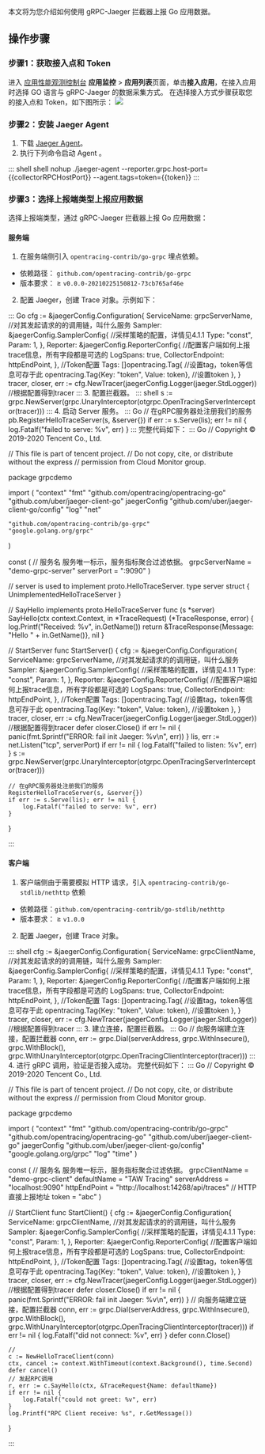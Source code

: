 本文将为您介绍如何使用 gRPC-Jaeger 拦截器上报 Go 应用数据。

## 操作步骤

### 步骤1：获取接入点和 Token

进入 [应用性能观测控制台](https://console.cloud.tencent.com/apm) **应用监控** > **应用列表**页面，单击**接入应用**，在接入应用时选择 GO 语言与 gRPC-Jaeger 的数据采集方式。
在选择接入方式步骤获取您的接入点和 Token，如下图所示：
![](https://main.qcloudimg.com/raw/d7d94913947d31edf70e85c6462c6bac.png)

### 步骤2：安装 Jaeger Agent

1. 下载 [Jaeger Agent](https://github.com/jaegertracing/jaeger/releases/tag/v1.22.0)。
2. 执行下列命令启动 Agent 。
<dx-codeblock>
:::  shell
 shell nohup ./jaeger-agent --reporter.grpc.host-port={{collectorRPCHostPort}} --agent.tags=token={{token}}
:::
</dx-codeblock>

### 步骤3：选择上报端类型上报应用数据
选择上报端类型，通过  gRPC-Jaeger 拦截器上报 Go 应用数据：
#### 服务端
1. 在服务端侧引入 `opentracing-contrib/go-grpc` 埋点依赖。
 - 依赖路径： `github.com/opentracing-contrib/go-grpc`
 - 版本要求： ≥ `v0.0.0-20210225150812-73cb765af46e`
2. 配置 Jaeger，创建 Trace 对象。示例如下：
<dx-codeblock>
:::  Go
cfg := &jaegerConfig.Configuration{
  ServiceName: grpcServerName, //对其发起请求的的调用链，叫什么服务
  Sampler: &jaegerConfig.SamplerConfig{ //采样策略的配置，详情见4.1.1
    Type:  "const",
    Param: 1,
  },
  Reporter: &jaegerConfig.ReporterConfig{ //配置客户端如何上报trace信息，所有字段都是可选的
    LogSpans:          true,
    CollectorEndpoint: httpEndPoint,
  },
  //Token配置
  Tags:        []opentracing.Tag{ //设置tag，token等信息可存于此
    opentracing.Tag{Key: "token", Value: token}, //设置token
  },
}
tracer, closer, err := cfg.NewTracer(jaegerConfig.Logger(jaeger.StdLogger)) //根据配置得到tracer
:::
</dx-codeblock>
3. 配置拦截器。
<dx-codeblock>
:::  shell
s := grpc.NewServer(grpc.UnaryInterceptor(otgrpc.OpenTracingServerInterceptor(tracer)))
:::
</dx-codeblock>
4. 启动 Server 服务。
<dx-codeblock>
:::  Go
// 在gRPC服务器处注册我们的服务
pb.RegisterHelloTraceServer(s, &server{})
if err := s.Serve(lis); err != nil {
   log.Fatalf("failed to serve: %v", err)
}
:::
</dx-codeblock>
完整代码如下：
<dx-codeblock>
:::  Go
// Copyright © 2019-2020 Tencent Co., Ltd.

// This file is part of tencent project.
// Do not copy, cite, or distribute without the express
// permission from Cloud Monitor group.

package grpcdemo

import (
	"context"
	"fmt"
	"github.com/opentracing/opentracing-go"
	"github.com/uber/jaeger-client-go"
	jaegerConfig "github.com/uber/jaeger-client-go/config"
	"log"
	"net"

	"github.com/opentracing-contrib/go-grpc"
	"google.golang.org/grpc"
)

const (
	// 服务名 服务唯一标示，服务指标聚合过滤依据。
	grpcServerName = "demo-grpc-server"
	serverPort     = ":9090"
)

// server is used to implement proto.HelloTraceServer.
type server struct {
	UnimplementedHelloTraceServer
}

// SayHello implements proto.HelloTraceServer
func (s *server) SayHello(ctx context.Context, in *TraceRequest) (*TraceResponse, error) {
	log.Printf("Received: %v", in.GetName())
	return &TraceResponse{Message: "Hello " + in.GetName()}, nil
}

// StartServer
func StartServer() {
	cfg := &jaegerConfig.Configuration{
		ServiceName: grpcServerName, //对其发起请求的的调用链，叫什么服务
		Sampler: &jaegerConfig.SamplerConfig{ //采样策略的配置，详情见4.1.1
			Type:  "const",
			Param: 1,
		},
		Reporter: &jaegerConfig.ReporterConfig{ //配置客户端如何上报trace信息，所有字段都是可选的
			LogSpans:          true,
			CollectorEndpoint: httpEndPoint,
		},
		//Token配置
		Tags: []opentracing.Tag{ //设置tag，token等信息可存于此
			opentracing.Tag{Key: "token", Value: token}, //设置token
		},
	}
	tracer, closer, err := cfg.NewTracer(jaegerConfig.Logger(jaeger.StdLogger)) //根据配置得到tracer
	defer closer.Close()
	if err != nil {
		panic(fmt.Sprintf("ERROR: fail init Jaeger: %v\n", err))
	}
	lis, err := net.Listen("tcp", serverPort)
	if err != nil {
		log.Fatalf("failed to listen: %v", err)
	}
	s := grpc.NewServer(grpc.UnaryInterceptor(otgrpc.OpenTracingServerInterceptor(tracer)))

	// 在gRPC服务器处注册我们的服务
	RegisterHelloTraceServer(s, &server{})
	if err := s.Serve(lis); err != nil {
		log.Fatalf("failed to serve: %v", err)
	}
}

:::
</dx-codeblock>

#### 客户端

1. 客户端侧由于需要模拟 HTTP 请求，引入 `opentracing-contrib/go-stdlib/nethttp` 依赖
 - 依赖路径：`github.com/opentracing-contrib/go-stdlib/nethttp`
 - 版本要求： ≥ `v1.0.0`
2. 配置 Jaeger，创建 Trace 对象。
<dx-codeblock>
:::  shell
cfg := &jaegerConfig.Configuration{
  ServiceName: grpcClientName, //对其发起请求的的调用链，叫什么服务
  Sampler: &jaegerConfig.SamplerConfig{ //采样策略的配置，详情见4.1.1
    Type:  "const",
    Param: 1,
  },
  Reporter: &jaegerConfig.ReporterConfig{ //配置客户端如何上报trace信息，所有字段都是可选的
    LogSpans:          true,
    CollectorEndpoint: httpEndPoint,
  },
  //Token配置
  Tags:        []opentracing.Tag{ //设置tag，token等信息可存于此
    opentracing.Tag{Key: "token", Value: token}, //设置token
  },
}
tracer, closer, err := cfg.NewTracer(jaegerConfig.Logger(jaeger.StdLogger)) //根据配置得到tracer
:::
</dx-codeblock>
3. 建立连接，配置拦截器。
<dx-codeblock>
:::  Go
// 向服务端建立连接，配置拦截器
conn, err := grpc.Dial(serverAddress, grpc.WithInsecure(), grpc.WithBlock(),
		grpc.WithUnaryInterceptor(otgrpc.OpenTracingClientInterceptor(tracer)))
:::
</dx-codeblock>
4. 进行 gRPC 调用，验证是否接入成功。
完整代码如下：
<dx-codeblock>
:::  Go
// Copyright © 2019-2020 Tencent Co., Ltd.

// This file is part of tencent project.
// Do not copy, cite, or distribute without the express
// permission from Cloud Monitor group.

package grpcdemo

import (
	"context"
	"fmt"
	"github.com/opentracing-contrib/go-grpc"
	"github.com/opentracing/opentracing-go"
	"github.com/uber/jaeger-client-go"
	jaegerConfig "github.com/uber/jaeger-client-go/config"
	"google.golang.org/grpc"
	"log"
	"time"
)

const (
	// 服务名 服务唯一标示，服务指标聚合过滤依据。
	grpcClientName = "demo-grpc-client"
	defaultName    = "TAW Tracing"
	serverAddress  = "localhost:9090"
	httpEndPoint   = "http://localhost:14268/api/traces" // HTTP 直接上报地址
	token          = "abc"
)

// StartClient
func StartClient() {
	cfg := &jaegerConfig.Configuration{
		ServiceName: grpcClientName, //对其发起请求的的调用链，叫什么服务
		Sampler: &jaegerConfig.SamplerConfig{ //采样策略的配置，详情见4.1.1
			Type:  "const",
			Param: 1,
		},
		Reporter: &jaegerConfig.ReporterConfig{ //配置客户端如何上报trace信息，所有字段都是可选的
			LogSpans:          true,
			CollectorEndpoint: httpEndPoint,
		},
		//Token配置
		Tags: []opentracing.Tag{ //设置tag，token等信息可存于此
			opentracing.Tag{Key: "token", Value: token}, //设置token
		},
	}
	tracer, closer, err := cfg.NewTracer(jaegerConfig.Logger(jaeger.StdLogger)) //根据配置得到tracer
	defer closer.Close()
	if err != nil {
		panic(fmt.Sprintf("ERROR: fail init Jaeger: %v\n", err))
	}
	// 向服务端建立链接，配置拦截器
	conn, err := grpc.Dial(serverAddress, grpc.WithInsecure(), grpc.WithBlock(),
		grpc.WithUnaryInterceptor(otgrpc.OpenTracingClientInterceptor(tracer)))
	if err != nil {
		log.Fatalf("did not connect: %v", err)
	}
	defer conn.Close()

	//
	c := NewHelloTraceClient(conn)
	ctx, cancel := context.WithTimeout(context.Background(), time.Second)
	defer cancel()
	// 发起RPC调用
	r, err := c.SayHello(ctx, &TraceRequest{Name: defaultName})
	if err != nil {
		log.Fatalf("could not greet: %v", err)
	}
	log.Printf("RPC Client receive: %s", r.GetMessage())
}

:::
</dx-codeblock>
